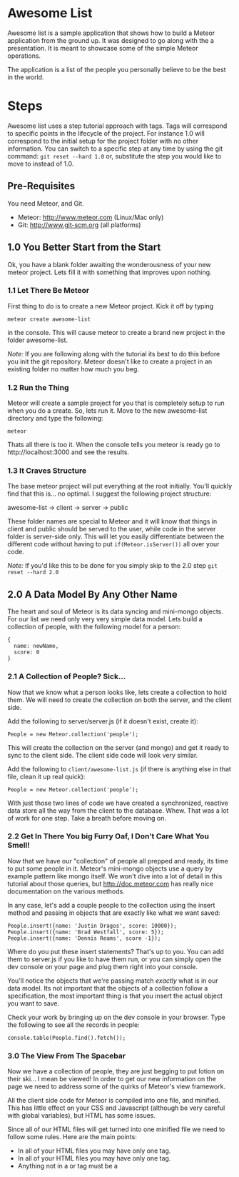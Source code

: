 # Awesome List

Awesome list is a sample application that shows how to build a Meteor application from the ground up. It was designed to go along with the a presentation. It is meant to showcase some of the simple Meteor operations.

The application is a list of the people you personally believe to be the best in the world.

# Steps

Awesome list uses a step tutorial approach with tags. Tags will correspond to specific points in the lifecycle of the project. For instance 1.0 will correspond to the initial setup for the project folder with no other information. You can switch to a specific step at any time by using the git command: ```git reset --hard 1.0``` or, substitute the step you would like to move to instead of 1.0.

## Pre-Requisites
You need Meteor, and Git.

* Meteor: http://www.meteor.com (Linux/Mac only)
* Git: http://www.git-scm.org (all platforms)

## 1.0 You Better Start from the Start

Ok, you have a blank folder awaiting the wonderousness of your new meteor project. Lets fill it with something that improves upon nothing.

### 1.1 Let There Be Meteor

First thing to do is to create a new Meteor project. Kick it off by typing

```
meteor create awesome-list
```

in the console. This will cause meteor to create a brand new project in the folder awesome-list.

*Note:* If you are following along with the tutorial its best to do this before you init the git repository. Meteor doesn't like to create a project in an existing folder no matter how much you beg.

### 1.2 Run the Thing

Meteor will create a sample project for you that is completely setup to run when you do a create. So, lets run it. Move to the new awesome-list directory and type the following:

```
meteor
```

Thats all there is too it. When the console tells you meteor is ready go to http://localhost:3000 and see the results.

### 1.3 It Craves Structure

The base meteor project will put everything at the root initially. You'll quickly find that this is... no optimal. I suggest the following project structure:

awesome-list
 -> client
 -> server
 -> public

These folder names are special to Meteor and it will know that things in client and public should be served to the user, while code in the server folder is server-side only. This will let you easily differentiate between the different code without having to put ```if(Meteor.isServer())``` all over your code.

*Note:* If you'd like this to be done for you simply skip to the 2.0 step ```git reset --hard 2.0```

## 2.0 A Data Model By Any Other Name

The heart and soul of Meteor is its data syncing and mini-mongo objects. For our list we need only very very simple data model. Lets build a collection of people, with the following model for a person:

```
{
  name: newName,
  score: 0
}
```

### 2.1 A Collection of People? Sick...

Now that we know what a person looks like, lets create a collection to hold them. We will need to create the collection on both the server, and the client side.

Add the following to server/server.js (if it doesn't exist, create it):

```
People = new Meteor.collection('people');
```

This will create the collection on the server (and mongo) and get it ready to sync to the client side. The client side code will look very similar.

Add the following to ```client/awesome-list.js``` (if there is anything else in that file, clean it up real quick):

```
People = new Meteor.collection('people');
```

With just those two lines of code we have created a synchronized, reactive data store all the way from the client to the database. Whew. That was a lot of work for one step. Take a breath before moving on.

### 2.2 Get In There You big Furry Oaf, I Don't Care What You Smell!

Now that we have our "collection" of people all prepped and ready, its time to put some people in it. Meteor's mini-mongo objects use a query by example pattern like mongo itself. We won't dive into a lot of detail in this tutorial about those queries, but http://doc.meteor.com has really nice documentation on the various methods.

In any case, let's add a couple people to the collection using the insert method and passing in objects that are exactly like what we want saved:

```
People.insert({name: 'Justin Dragos', score: 10000});
People.insert({name: 'Brad Westfall', score: 5});
People.insert({name: 'Dennis Reams', score -1});
```

Where do you put these insert statements? That's up to you. You can add them to server.js if you like to have them run, or you can simply open the dev console on your page and plug them right into your console.

You'll notice the objects that we're passing match *exactly* what is in our data model. Its not important that the objects of a collection follow a specification, the most important thing is that you insert the actual object you want to save.

Check your work by bringing up on the dev console in your browser. Type the following to see all the records in people:

```
console.table(People.find().fetch());
```

### 3.0 The View From The Spacebar

Now we have a collection of people, they are just begging to put lotion on their ski... I mean be viewed! In order to get our new information on the page we need to address some of the quirks of Meteor's view framework.

All the client side code for Meteor is compiled into one file, and minified. This has little effect on your CSS and Javascript (although be very careful with global variables), but HTML has some issues.

Since all of our HTML files will get turned into one minified file we need to follow some rules. Here are the main points:

* In all of your HTML files you may have only one <body> tag.
* In all of your HTML files you may have only one <head> tag.
* Anything not in a <body> or <head> tag must be a <template> tag.

Meteor uses a Handlebars varient called Spacebars for all its templating. Your application will mainly comprised of their Spacebars templates. Here is a simple example of what you're basic HTML might look like:

```
<head>
  <title>Awesome-List</title>
</head>

<body>
  {{> contents}}
</body>

<template name="contents">
  <h2>Hello world!</h2>
</template>
```

We'll look at nesting templates later, but for now this should give you an idea of how they work. Remember, you can have multiple HTML files, but only one of them can contain a <head> and <body> tag.

### 3.1 Let's Get A Little Loopy

Quirks out of the way, its time to add displaying our list to the main page. Let's start by modifying our "contents" template to loop through our collection and display each. If you are familiar with Handlebars this will be a snap for you, if not the syntax may look strange, but its just a for loop.

```
<template name="contents">
  <ol>
    {{#each topPeople}}
      <li>{{name}}: {{score}}</li>
    {{/each}}
  </ol>
</template>
```

Loop through the collection "topPeople" and for each, render an <li> tag with their name and score.

If you check your page now you should see nothing in the list. That's because we haven't actually created the "topPeople" array yet. That'll be our next step.

### 3.2 None Can Avoid Your Gaze

Meteor allows you to bind content to your view layer through the use of Spacebars "helpers". These helpers are reactive functions that tie your rendering to your data. Declaring a new helper can be done with the following syntax: ```Template.{templateName}.helpers({});```

```
Template.contents.helpers({
  topPeople: function () {
    return People.find();
  }
});
```

Here we're returning the result of People.find() which will return all of the people in our collection, (whether or not they like it). Returning the result of a find is the most common use of a helper, but there are plenty of others. More on that later.

Now go back to your page in the browser (http://localhost:3000) do you have a list of a couple people now? You should, otherwise we're in trouble...
